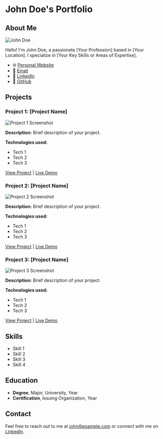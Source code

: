 # John Doe's Portfolio

## About Me

![John Doe](https://example.com/path/to/your/image.jpg)

Hello! I'm John Doe, a passionate [Your Profession] based in [Your Location]. I specialize in [Your Key Skills or Areas of Expertise].

- 🌐 [Personal Website](https://www.johndoe.com)
- 📧 [Email](mailto:john@example.com)
- 💼 [LinkedIn](https://www.linkedin.com/in/johndoe)
- 🐙 [GitHub](https://github.com/johndoe)

## Projects

### Project 1: [Project Name]

![Project 1 Screenshot](https://example.com/path/to/project1/screenshot.jpg)

**Description:** Brief description of your project.

**Technologies used:**
- Tech 1
- Tech 2
- Tech 3

[View Project](https://github.com/johndoe/project1) | [Live Demo](https://www.project1demo.com)

### Project 2: [Project Name]

![Project 2 Screenshot](https://example.com/path/to/project2/screenshot.jpg)

**Description:** Brief description of your project.

**Technologies used:**
- Tech 1
- Tech 2
- Tech 3

[View Project](https://github.com/johndoe/project2) | [Live Demo](https://www.project2demo.com)

### Project 3: [Project Name]

![Project 3 Screenshot](https://example.com/path/to/project3/screenshot.jpg)

**Description:** Brief description of your project.

**Technologies used:**
- Tech 1
- Tech 2
- Tech 3

[View Project](https://github.com/johndoe/project3) | [Live Demo](https://www.project3demo.com)

## Skills

- Skill 1
- Skill 2
- Skill 3
- Skill 4

## Education

- **Degree**, Major, University, Year
- **Certification**, Issuing Organization, Year

## Contact

Feel free to reach out to me at [john@example.com](mailto:john@example.com) or connect with me on [LinkedIn](https://www.linkedin.com/in/johndoe).
